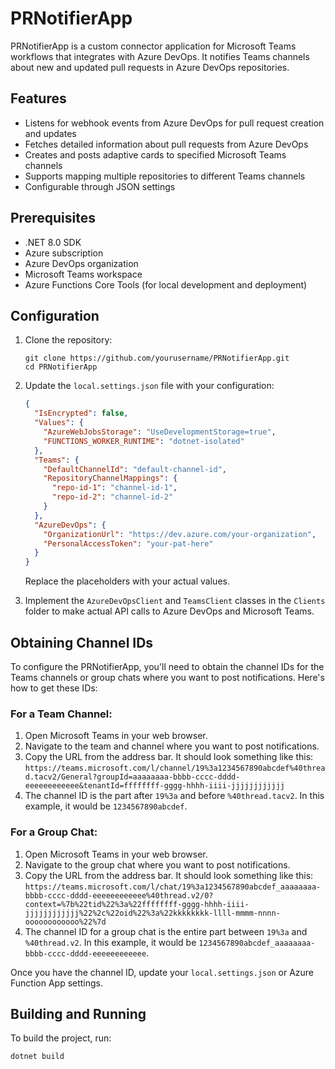 # PRNotifierApp

PRNotifierApp is a custom connector application for Microsoft Teams workflows that integrates with Azure DevOps. It notifies Teams channels about new and updated pull requests in Azure DevOps repositories.

## Features

- Listens for webhook events from Azure DevOps for pull request creation and updates
- Fetches detailed information about pull requests from Azure DevOps
- Creates and posts adaptive cards to specified Microsoft Teams channels
- Supports mapping multiple repositories to different Teams channels
- Configurable through JSON settings

## Prerequisites

- .NET 8.0 SDK
- Azure subscription
- Azure DevOps organization
- Microsoft Teams workspace
- Azure Functions Core Tools (for local development and deployment)

## Configuration

1. Clone the repository:
   ```
   git clone https://github.com/yourusername/PRNotifierApp.git
   cd PRNotifierApp
   ```

2. Update the `local.settings.json` file with your configuration:
   ```json
   {
     "IsEncrypted": false,
     "Values": {
       "AzureWebJobsStorage": "UseDevelopmentStorage=true",
       "FUNCTIONS_WORKER_RUNTIME": "dotnet-isolated"
     },
     "Teams": {
       "DefaultChannelId": "default-channel-id",
       "RepositoryChannelMappings": {
         "repo-id-1": "channel-id-1",
         "repo-id-2": "channel-id-2"
       }
     },
     "AzureDevOps": {
       "OrganizationUrl": "https://dev.azure.com/your-organization",
       "PersonalAccessToken": "your-pat-here"
     }
   }
   ```

   Replace the placeholders with your actual values.

3. Implement the `AzureDevOpsClient` and `TeamsClient` classes in the `Clients` folder to make actual API calls to Azure DevOps and Microsoft Teams.

## Obtaining Channel IDs

To configure the PRNotifierApp, you'll need to obtain the channel IDs for the Teams channels or group chats where you want to post notifications. Here's how to get these IDs:

### For a Team Channel:

1. Open Microsoft Teams in your web browser.
2. Navigate to the team and channel where you want to post notifications.
3. Copy the URL from the address bar. It should look something like this:
   `https://teams.microsoft.com/l/channel/19%3a1234567890abcdef%40thread.tacv2/General?groupId=aaaaaaaa-bbbb-cccc-dddd-eeeeeeeeeeee&tenantId=ffffffff-gggg-hhhh-iiii-jjjjjjjjjjjj`
4. The channel ID is the part after `19%3a` and before `%40thread.tacv2`. In this example, it would be `1234567890abcdef`.

### For a Group Chat:

1. Open Microsoft Teams in your web browser.
2. Navigate to the group chat where you want to post notifications.
3. Copy the URL from the address bar. It should look something like this:
   `https://teams.microsoft.com/l/chat/19%3a1234567890abcdef_aaaaaaaa-bbbb-cccc-dddd-eeeeeeeeeeee%40thread.v2/0?context=%7b%22tid%22%3a%22ffffffff-gggg-hhhh-iiii-jjjjjjjjjjjj%22%2c%22oid%22%3a%22kkkkkkkk-llll-mmmm-nnnn-oooooooooooo%22%7d`
4. The channel ID for a group chat is the entire part between `19%3a` and `%40thread.v2`. In this example, it would be `1234567890abcdef_aaaaaaaa-bbbb-cccc-dddd-eeeeeeeeeeee`.

Once you have the channel ID, update your `local.settings.json` or Azure Function App settings.

## Building and Running

To build the project, run:

```
dotnet build
